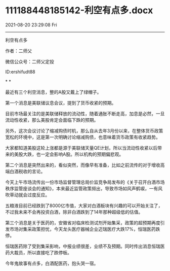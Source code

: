 # 111188448185142-利空有点多.docx

2021-08-20 23:29:08 Fri

----

利空有点多

作者：二师父

微信公众号：二师父定投

ID:ershifudt88

* *

最近有三个利空消息，整的A股又戴上了绿帽子。

第一个消息是美联储议息会议，提到了货币收紧的预期。

目前市场最关注的是美联储释放的流动性，随着通胀不断走高，加息是必然，一旦流动性收紧，那么美股肯定会面临下跌的预期。

另外，这次会议讨论了缩减购债时机，那么自从去年3月份以来，在整体货币政策宽松的环境中，这是第一次明确讨论缩减购债，也意味着货币政策有收紧趋势。

大家都知道美股这轮上涨都是源于美联储天量QE计划，所以当流动性收紧以后带来的美股大跌，也一定会影响A股。所以机构的预期偏悲观。

第二个消息是突然出来的，看似突然，而像早有准备，比如之前流传的对于增收高端白酒税收的言论。

今天上午市场流传出一份市场监督管理总局价监竞争局发布的《关于召开白酒市场秩序监管座谈会的通知》，本来最近监管政策频出，导致市场如风声鹤唳，一有风吹草动就会过度反应。

五粮液目前已经跌到了8000亿市值，大家对白酒板块有兴趣的可以开始关注了，不过我未来不会再投资白酒，除非白酒跌到了14年那种超级低的估值。

第三个消息是关于医药的，安徽省对临床检测试剂开始集采，政策的超预期再度引发市场对集采政策担忧，今天龙头医疗器械企业迈瑞医疗大跌17%，恒瑞医药跌停。

恒瑞医药除了受到集采影响，中报业绩很差，业绩不及预期。同时传出消息恒瑞医药大裁员，所以直接吃了跌停板。

今年鬼故事有点多，白酒配医药，抱头哭一宿。

